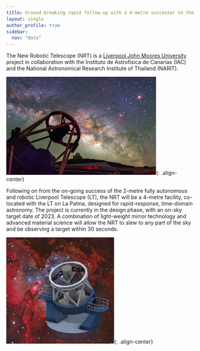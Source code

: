```yaml
---
title: Ground-breaking rapid follow-up with a 4-metre successor to the Liverpool Telescope
layout: single
author_profile: true
sidebar:
  nav: "docs"
---
```


The New Robotic Telescope (NRT) is a [Liverpool John Moores University](https://www.ljmu.ac.uk) project in collaboration with the Instituto de Astrofísica de Canarias (IAC) and the National Astronomical Research Institute of Thailand (NARIT). 

![image-center](/assets/LT_Lopez_crop_4_400.jpg){: .align-center}

Following on from the on-going success of the 2-metre fully autonomous and robotic Liverpool Telescope (LT), the NRT will be a 4-metre facility, co-located with the LT on La Palma, designed for rapid-response, time-domain astronomy. The project is currently in the design phase, with an on-sky target date of 2023. A combination of light-weight mirror technology and advanced material science will allow the NRT to slew to any part of the sky and be observing a target within 30 seconds. 

![image-center](/assets/LT2_spaceBG_72_100.png){: .align-center}
